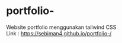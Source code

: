 # portfolio-
Website portfolio menggunakan tailwind CSS <br />
Link : https://sebiman4.github.io/portfolio-/

